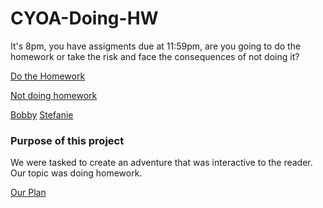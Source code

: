 # CYOA-Doing-HW

It's 8pm, you have assigments due at 11:59pm, are you going to do the homework or take the risk and face the consequences of not doing it?

[Do the Homework](do-the-homework/get-the-grade.md)

[Not doing homework](not-doing-homework/procrastinate-to-lunch.md)


[Bobby](https://bobbyc6231.github.io/)
[Stefanie](https://stefanief9655.github.io/)

### Purpose of this project
We were tasked to create an adventure that was interactive to the reader. Our topic was doing homework. 

[Our Plan](https://docs.google.com/drawings/d/1Co1BcUEKCwNt0zjsimZ3KWGuZvlM5RapSbDFB9BRkCU/edit)
